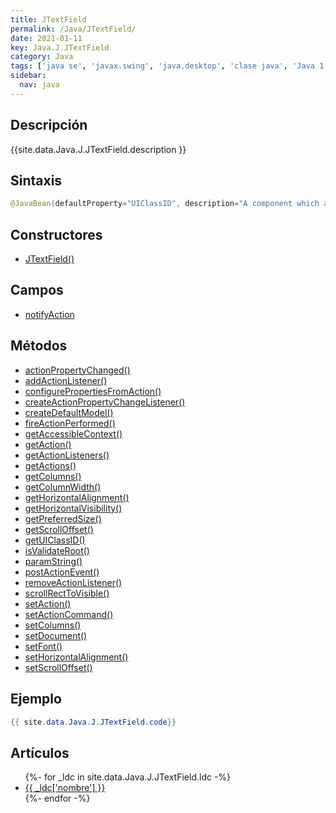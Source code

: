 ```yaml
---
title: JTextField
permalink: /Java/JTextField/
date: 2021-01-11
key: Java.J.JTextField
category: Java
tags: ['java se', 'javax.swing', 'java.desktop', 'clase java', 'Java 1.2']
sidebar: 
  nav: java
---
```


## Descripción
{{site.data.Java.J.JTextField.description }}

## Sintaxis
~~~java
@JavaBean(defaultProperty="UIClassID", description="A component which allows for the editing of a single line of text.") public class JTextField extends JTextComponent implements SwingConstants
~~~

## Constructores
* [JTextField()](/Java/JTextField/JTextField/)

## Campos
* [notifyAction](/Java/JTextField/notifyAction)

## Métodos
* [actionPropertyChanged()](/Java/JTextField/actionPropertyChanged)
* [addActionListener()](/Java/JTextField/addActionListener)
* [configurePropertiesFromAction()](/Java/JTextField/configurePropertiesFromAction)
* [createActionPropertyChangeListener()](/Java/JTextField/createActionPropertyChangeListener)
* [createDefaultModel()](/Java/JTextField/createDefaultModel)
* [fireActionPerformed()](/Java/JTextField/fireActionPerformed)
* [getAccessibleContext()](/Java/JTextField/getAccessibleContext)
* [getAction()](/Java/JTextField/getAction)
* [getActionListeners()](/Java/JTextField/getActionListeners)
* [getActions()](/Java/JTextField/getActions)
* [getColumns()](/Java/JTextField/getColumns)
* [getColumnWidth()](/Java/JTextField/getColumnWidth)
* [getHorizontalAlignment()](/Java/JTextField/getHorizontalAlignment)
* [getHorizontalVisibility()](/Java/JTextField/getHorizontalVisibility)
* [getPreferredSize()](/Java/JTextField/getPreferredSize)
* [getScrollOffset()](/Java/JTextField/getScrollOffset)
* [getUIClassID()](/Java/JTextField/getUIClassID)
* [isValidateRoot()](/Java/JTextField/isValidateRoot)
* [paramString()](/Java/JTextField/paramString)
* [postActionEvent()](/Java/JTextField/postActionEvent)
* [removeActionListener()](/Java/JTextField/removeActionListener)
* [scrollRectToVisible()](/Java/JTextField/scrollRectToVisible)
* [setAction()](/Java/JTextField/setAction)
* [setActionCommand()](/Java/JTextField/setActionCommand)
* [setColumns()](/Java/JTextField/setColumns)
* [setDocument()](/Java/JTextField/setDocument)
* [setFont()](/Java/JTextField/setFont)
* [setHorizontalAlignment()](/Java/JTextField/setHorizontalAlignment)
* [setScrollOffset()](/Java/JTextField/setScrollOffset)

## Ejemplo
~~~java
{{ site.data.Java.J.JTextField.code}}
~~~

## Artículos
<ul>
{%- for _ldc in site.data.Java.J.JTextField.ldc -%}
   <li>
       <a href="{{_ldc['url'] }}">{{ _ldc['nombre'] }}</a>
   </li>
{%- endfor -%}
</ul>
